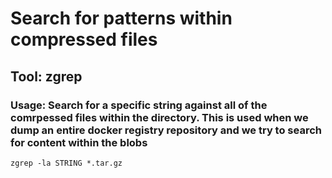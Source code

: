 # Search for patterns within compressed files

## Tool: zgrep

### Usage: Search for a specific string against all of the comrpessed files within the directory. This is used when we dump an entire docker registry repository and we try to search for content within the blobs

    zgrep -la STRING *.tar.gz 
